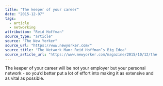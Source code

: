 ```yaml
---
title: "The keeper of your career"
date: "2015-12-07"
tags:
  - article
  - networking
attribution: "Reid Hoffman"
source_type: "article"
source: "The New Yorker"
source_url: "https://www.newyorker.com/"
source_title: "The Network Man: Reid Hoffman’s Big Idea"
source_article_url: "https://www.newyorker.com/magazine/2015/10/12/the-network-man"
---
```


The keeper of your career will be not your employer but your personal network - so you’d better put a lot of effort into making it as extensive and as vital as possible.
